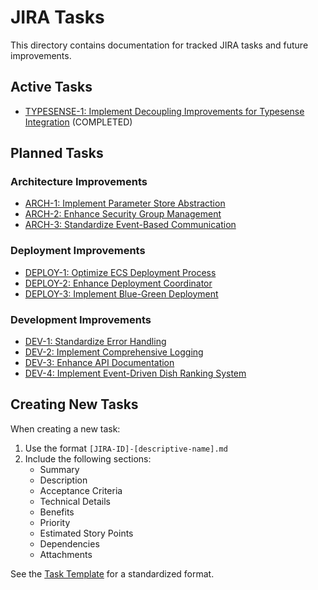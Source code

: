 # JIRA Tasks

This directory contains documentation for tracked JIRA tasks and future improvements.

## Active Tasks

- [TYPESENSE-1: Implement Decoupling Improvements for Typesense Integration](./TYPESENSE-1-decoupling-improvements.md) (COMPLETED)

## Planned Tasks

### Architecture Improvements

- [ARCH-1: Implement Parameter Store Abstraction](./ARCH-1-parameter-store-abstraction.md)
- [ARCH-2: Enhance Security Group Management](./ARCH-2-security-group-management.md)
- [ARCH-3: Standardize Event-Based Communication](./ARCH-3-event-based-communication.md)

### Deployment Improvements

- [DEPLOY-1: Optimize ECS Deployment Process](./DEPLOY-1-optimize-ecs-deployment.md)
- [DEPLOY-2: Enhance Deployment Coordinator](./DEPLOY-2-enhance-deployment-coordinator.md)
- [DEPLOY-3: Implement Blue-Green Deployment](./DEPLOY-3-blue-green-deployment.md)

### Development Improvements

- [DEV-1: Standardize Error Handling](./DEV-1-standardize-error-handling.md)
- [DEV-2: Implement Comprehensive Logging](./DEV-2-comprehensive-logging.md)
- [DEV-3: Enhance API Documentation](./DEV-3-enhance-api-documentation.md)
- [DEV-4: Implement Event-Driven Dish Ranking System](./DEV-4-event-driven-dish-ranking.md)

## Creating New Tasks

When creating a new task:

1. Use the format `[JIRA-ID]-[descriptive-name].md`
2. Include the following sections:
    - Summary
    - Description
    - Acceptance Criteria
    - Technical Details
    - Benefits
    - Priority
    - Estimated Story Points
    - Dependencies
    - Attachments

See the [Task Template](../templates/jira-task-template.md) for a standardized format.

